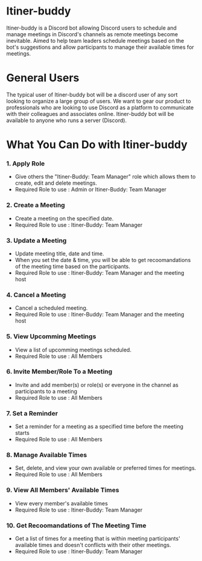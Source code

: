 # Itiner-buddy
Itiner-buddy is a Discord bot allowing Discord users to schedule and manage meetings in Discord's channels as remote meetings become inevitable. Aimed to help team leaders schedule meetings based on the bot's suggestions and allow participants to manage their available times for meetings.

# General Users
The typical user of Itiner-buddy bot will be a discord user of any sort looking to organize a large group of users. We want to gear our product to professionals who are looking to use Discord as a platform to communicate with their colleagues and associates online. Itiner-buddy bot will be available to anyone who runs a server (Discord).

# What You Can Do with Itiner-buddy
<h3>1. Apply Role</h3>

- Give others the "Itiner-Buddy: Team Manager" role which allows them to create, edit and delete meetings.
- Required Role to use : Admin or Itiner-Buddy: Team Manager

<h3>2. Create a Meeting</h3>

- Create a meeting on the specified date.
- Required Role to use : Itiner-Buddy: Team Manager

<h3>3. Update a Meeting</h3>

- Update meeting title, date and time.
- When you set the date & time, you will be able to get recoomandations of the meeting time based on the participants.
- Required Role to use : Itiner-Buddy: Team Manager and the meeting host

<h3>4. Cancel a Meeting</h3>

- Cancel a scheduled meeting.
- Required Role to use : Itiner-Buddy: Team Manager and the meeting host

<h3>5. View Upcomming Meetings</h3>

- View a list of upcomming meetings scheduled.
- Required Role to use : All Members

<h3>6. Invite Member/Role To a Meeting</h3>

- Invite and add member(s) or role(s) or everyone in the channel as participants to a meeting
- Required Role to use : All Members

<h3>7. Set a Reminder</h3>

- Set a reminder for a meeting as a specified time before the meeting starts
- Required Role to use : All Members

<h3>8. Manage Available Times</h3>

- Set, delete, and view your own available or preferred times for meetings.
- Required Role to use : All Members

<h3>9. View All Members' Available Times</h3>

- View every member's available times
- Required Role to use : Itiner-Buddy: Team Manager

<h3>10. Get Recoomandations of The Meeting Time</h3>

- Get a list of times for a meeting that is within meeting participants' available times and doesn't conflicts with their other meetings.
- Required Role to use : Itiner-Buddy: Team Manager
